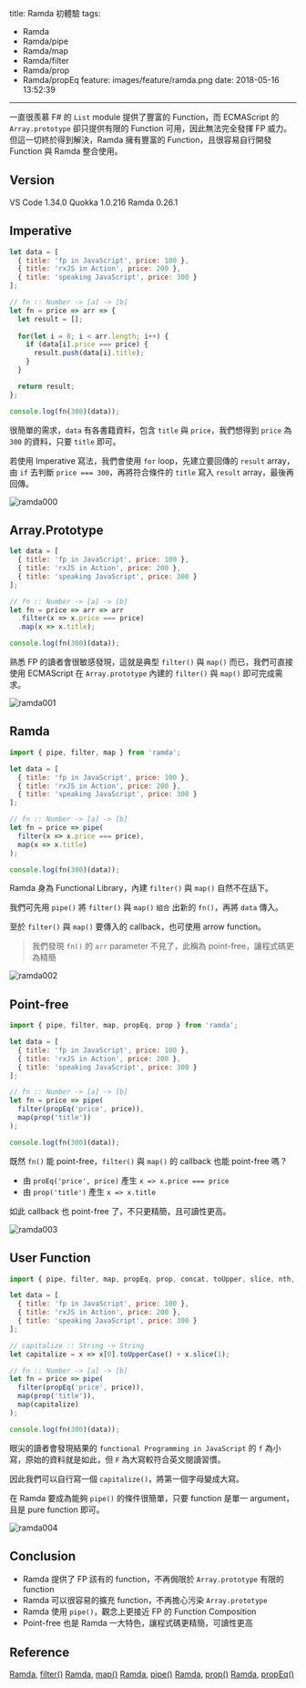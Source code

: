 title: Ramda 初體驗
tags:
  - Ramda
  - Ramda/pipe
  - Ramda/map
  - Ramda/filter
  - Ramda/prop
  - Ramda/propEq
feature: images/feature/ramda.png
date: 2018-05-16 13:52:39
---
一直很羨慕 F# 的 `List` module 提供了豐富的 Function，而 ECMAScript 的 `Array.prototype` 卻只提供有限的 Function 可用，因此無法完全發揮 FP 威力。但這一切終於得到解決，Ramda 擁有豐富的 Function，且很容易自行開發 Function 與 Ramda 整合使用。

<!-- more -->

## Version

VS Code 1.34.0
Quokka 1.0.216
Ramda 0.26.1

## Imperative

```javascript
let data = [
  { title: 'fp in JavaScript', price: 100 },
  { title: 'rxJS in Action', price: 200 },
  { title: 'speaking JavaScript', price: 300 }
];

// fn :: Number -> [a] -> [b]
let fn = price => arr => {
  let result = [];
  
  for(let i = 0; i < arr.length; i++) {
    if (data[i].price === price) {
      result.push(data[i].title);
    }
  }

  return result;
};

console.log(fn(300)(data));
```

很簡單的需求，`data` 有各書籍資料，包含 `title` 與 `price`，我們想得到 `price` 為 `300` 的資料，只要 `title` 即可。

若使用 Imperative 寫法，我們會使用 `for` loop，先建立要回傳的 `result` array，由 `if` 去判斷 `price === 300`，再將符合條件的 `title` 寫入 `result` array，最後再回傳。

![ramda000](/images/ramda/hello-world/ramda000.png)

## Array.Prototype

```javascript
let data = [
  { title: 'fp in JavaScript', price: 100 },
  { title: 'rxJS in Action', price: 200 },
  { title: 'speaking JavaScript', price: 300 }
];

// fn :: Number -> [a] -> [b]
let fn = price => arr => arr
  .filter(x => x.price === price)
  .map(x => x.title);

console.log(fn(300)(data));
```

熟悉 FP 的讀者會很敏感發現，這就是典型 `filter()` 與 `map()` 而已，我們可直接使用 ECMAScript 在 `Array.prototype` 內建的 `filter()` 與 `map()` 即可完成需求。

![ramda001](/images/ramda/hello-world/ramda001.png)

## Ramda

```javascript
import { pipe, filter, map } from 'ramda';

let data = [
  { title: 'fp in JavaScript', price: 100 },
  { title: 'rxJS in Action', price: 200 },
  { title: 'speaking JavaScript', price: 300 }
];

// fn :: Number -> [a] -> [b]
let fn = price => pipe(
  filter(x => x.price === price),
  map(x => x.title)
);

console.log(fn(300)(data));
```

Ramda 身為 Functional Library，內建 `filter()` 與 `map()` 自然不在話下。

我們可先用 `pipe()` 將 `filter()` 與 `map()`  `組合` 出新的 `fn()`，再將 `data` 傳入。

至於 `filter()` 與 `map()` 要傳入的 callback，也可使用 arrow function。

> 我們發現 `fn()` 的 `arr` parameter 不見了，此稱為 point-free，讓程式碼更為精簡

![ramda002](/images/ramda/hello-world/ramda002.png)

## Point-free

```javascript
import { pipe, filter, map, propEq, prop } from 'ramda';

let data = [
  { title: 'fp in JavaScript', price: 100 },
  { title: 'rxJS in Action', price: 200 },
  { title: 'speaking JavaScript', price: 300 }
];

// fn :: Number -> [a] -> [b]
let fn = price => pipe(
  filter(propEq('price', price)),
  map(prop('title'))
);

console.log(fn(300)(data));
```

既然 `fn()` 能 point-free，`filter()` 與 `map()` 的 callback 也能 point-free 嗎 ?

* 由 `proEq('price', price)` 產生 `x => x.price === price`
* 由 `prop('title')` 產生 `x => x.title`

如此 callback 也 point-free 了，不只更精簡，且可讀性更高。

![ramda003](/images/ramda/hello-world/ramda003.png)

## User Function

```javascript
import { pipe, filter, map, propEq, prop, concat, toUpper, slice, nth, converge } from 'ramda';

let data = [
  { title: 'fp in JavaScript', price: 100 },
  { title: 'rxJS in Action', price: 200 },
  { title: 'speaking JavaScript', price: 300 }
];

// capitalize :: String -> String
let capitalize = x => x[0].toUpperCase() + x.slice(1);

// fn :: Number -> [a] -> [b]
let fn = price => pipe(
  filter(propEq('price', price)),
  map(prop('title')),
  map(capitalize)
);

console.log(fn(300)(data));
```

眼尖的讀者會發現結果的 `functional Programming in JavaScript` 的 `f` 為小寫，原始的資料就是如此，但 `F` 為大寫較符合英文閱讀習慣。

因此我們可以自行寫一個 `capitalize()`，將第一個字母變成大寫。

在 Ramda 要成為能夠 `pipe()` 的條件很簡單，只要 function 是單一 argument，且是 pure function 即可。

![ramda004](/images/ramda/hello-world/ramda004.png)

## Conclusion

* Ramda 提供了 FP 該有的 function，不再侷限於 `Array.prototype` 有限的 function
* Ramda 可以很容易的擴充 function，不再擔心污染 `Array.prototype` 
* Ramda 使用 `pipe()`，觀念上更接近 FP 的 Function Composition
* Point-free 也是 Ramda 一大特色，讓程式碼更精簡，可讀性更高

## Reference

[Ramda](https://ramdajs.com), [filter()](https://ramdajs.com/docs/#filter)
[Ramda](https://ramdajs.com), [map()](https://ramdajs.com/docs/#map)
[Ramda](https://ramdajs.com), [pipe()](https://ramdajs.com/docs/#pipe)
[Ramda](https://ramdajs.com), [prop()](https://ramdajs.com/docs/#prop)
[Ramda](https://ramdajs.com), [propEq()](https://ramdajs.com/docs/#propEq)